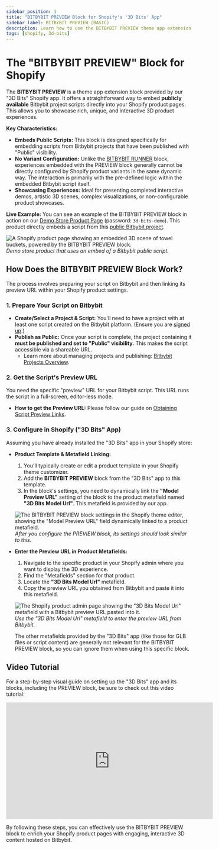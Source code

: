 ```yaml
---
sidebar_position: 1
title: "BITBYBIT PREVIEW Block for Shopify's '3D Bits' App"
sidebar_label: BITBYBIT PREVIEW (BASIC)
description: Learn how to use the BITBYBIT PREVIEW theme app extension block in Shopify's "3D Bits" app to embed publicly available Bitbybit project scripts into your product pages.
tags: [shopify, 3d-bits]
---
```


# The "BITBYBIT PREVIEW" Block for Shopify

The **BITBYBIT PREVIEW** is a theme app extension block provided by our "3D Bits" Shopify app. It offers a straightforward way to embed **publicly available** Bitbybit project scripts directly into your Shopify product pages. This allows you to showcase rich, unique, and interactive 3D product experiences.

**Key Characteristics:**
*   **Embeds Public Scripts:** This block is designed specifically for embedding scripts from Bitbybit projects that have been published with "Public" visibility.
*   **No Variant Configuration:** Unlike the [BITBYBIT RUNNER](/learn/3d-bits/theme-app-extensions/bitbybit-runner) block, experiences embedded with the PREVIEW block generally cannot be directly configured by Shopify product variants in the same dynamic way. The interaction is primarily with the pre-defined logic within the embedded Bitbybit script itself.
*   **Showcasing Experiences:** Ideal for presenting completed interactive demos, artistic 3D scenes, complex visualizations, or non-configurable product showcases.

**Live Example:**
You can see an example of the BITBYBIT PREVIEW block in action on our [Demo Store Product Page](https://bitbybit-dev-3d-configurators.myshopify.com/products/towel-buckets-3dgs) (password: `3d-bits-demo`). This product directly embeds a script from this [public Bitbybit project](https://bitbybit.dev/projects/public/fA0SjbTlMGRei2zMuHuG/project-baskets-gaussian-splatting-by-author-bitbybit).

![A Shopify product page showing an embedded 3D scene of towel buckets, powered by the BITBYBIT PREVIEW block.](https://ik.imagekit.io/bitbybit/app/assets/start/shopify/bitbybit-embed-towel-bucket.jpeg "Demo store product using the PREVIEW block")
*Demo store product that uses an embed of a Bitbybit public script.*

## How Does the BITBYBIT PREVIEW Block Work?

The process involves preparing your script on Bitbybit and then linking its preview URL within your Shopify product settings.

### 1. Prepare Your Script on Bitbybit
*   **Create/Select a Project & Script:** You'll need to have a project with at least one script created on the Bitbybit platform. (Ensure you are [signed up](https://bitbybit.dev/auth/sign-up).)
*   **Publish as Public:** Once your script is complete, the project containing it **must be published and set to "Public" visibility.** This makes the script accessible via a shareable URL.
    *   Learn more about managing projects and publishing: [Bitbybit Projects Overview](/learn/getting-started/basics/projects/intro).

### 2. Get the Script's Preview URL
You need the specific "preview" URL for your Bitbybit script. This URL runs the script in a full-screen, editor-less mode.
*   **How to get the Preview URL:** Please follow our guide on [Obtaining Script Preview Links](/learn/start/general/script-preview-mode).

### 3. Configure in Shopify ("3D Bits" App)

Assuming you have already installed the "3D Bits" app in your Shopify store:

*   **Product Template & Metafield Linking:**
    1.  You'll typically create or edit a product template in your Shopify theme customizer.
    2.  Add the **BITBYBIT PREVIEW** block from the "3D Bits" app to this template.
    3.  In the block's settings, you need to dynamically link the **"Model Preview URL"** setting of the block to the product metafield named **"3D Bits Model Url"**. This metafield is provided by our app.

    ![The BITBYBIT PREVIEW block settings in the Shopify theme editor, showing the "Model Preview URL" field dynamically linked to a product metafield.](https://ik.imagekit.io/bitbybit/app/assets/start/shopify/bitbybit-preview-block.jpeg "Configured BITBYBIT PREVIEW block")
    *After you configure the PREVIEW block, its settings should look similar to this.*

*   **Enter the Preview URL in Product Metafields:**
    1.  Navigate to the specific product in your Shopify admin where you want to display the 3D experience.
    2.  Find the "Metafields" section for that product.
    3.  Locate the **"3D Bits Model Url"** metafield.
    4.  Copy the preview URL you obtained from Bitbybit and paste it into this metafield.

    ![The Shopify product admin page showing the "3D Bits Model Url" metafield with a Bitbybit preview URL pasted into it.](https://ik.imagekit.io/bitbybit/app/assets/start/shopify/bitbybit-model-preview-url-metafield.jpeg "Entering the preview URL in the product metafield")
    *Use the "3D Bits Model Url" metafield to enter the preview URL from Bitbybit.*

    The other metafields provided by the "3D Bits" app (like those for GLB files or script content) are generally not relevant for the BITBYBIT PREVIEW block, so you can ignore them when using this specific block.

## Video Tutorial

For a step-by-step visual guide on setting up the "3D Bits" app and its blocks, including the PREVIEW block, be sure to check out this video tutorial:

<div class="responsive-video-container">
  <iframe 
    width="560" 
    height="315" 
    src="https://www.youtube.com/embed/9l7run2qy0Q?si=j8uSScxl6ncJaX81" 
    title="3D Bits App For Shopify Fast Introduction" 
    frameborder="0" 
    allow="accelerometer; autoplay; clipboard-write; encrypted-media; gyroscope; picture-in-picture; web-share" 
    allowfullscreen>
  </iframe>
</div>

By following these steps, you can effectively use the BITBYBIT PREVIEW block to enrich your Shopify product pages with engaging, interactive 3D content hosted on Bitbybit.